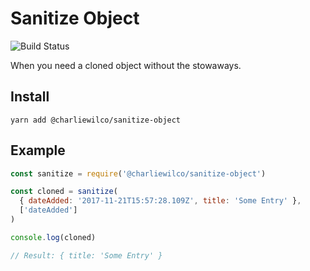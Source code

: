 # Sanitize Object

![Build Status](https://github.com/charliewilco/sanitize-object/workflows/nodejs/badge.svg)

When you need a cloned object without the stowaways.

## Install

```
yarn add @charliewilco/sanitize-object
```

## Example

```js
const sanitize = require('@charliewilco/sanitize-object')

const cloned = sanitize(
  { dateAdded: '2017-11-21T15:57:28.109Z', title: 'Some Entry' },
  ['dateAdded']
)

console.log(cloned)

// Result: { title: 'Some Entry' }
```
